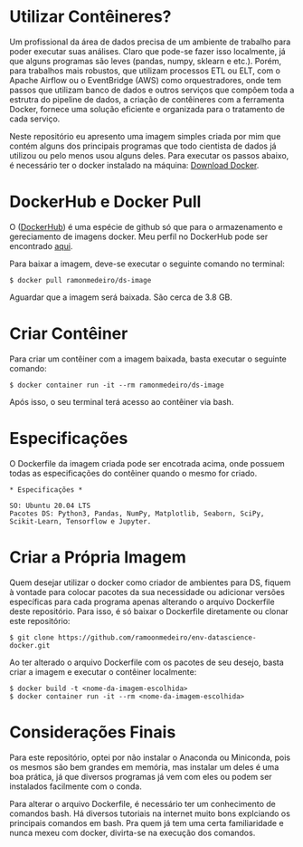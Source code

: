 # Utilizar Contêineres?

Um profissional da área de dados precisa de um ambiente de trabalho para poder executar suas análises. Claro que pode-se fazer isso localmente, já que alguns programas são leves (pandas, numpy, sklearn e etc.). Porém, para trabalhos mais robustos, que utilizam processos ETL ou ELT, com o Apache Airflow ou o EventBridge (AWS) como orquestradores, onde tem passos que utilizam banco de dados e outros serviços que compôem toda a estrutra do pipeline de dados, a criação de contêineres com a ferramenta Docker, fornece uma solução eficiente e organizada para o tratamento de cada serviço. 

Neste repositório eu apresento uma imagem simples criada por mim que contém alguns dos principais programas que todo cientista de dados já utilizou ou pelo menos usou alguns deles. Para executar os passos abaixo, é necessário ter o docker instalado na máquina: <a href="https://www.docker.com/products/docker-desktop/">Download Docker</a>.

# DockerHub e Docker Pull

O (<a href="https://hub.docker.com/">DockerHub</a>) é uma espécie de github só que para o armazenamento e gereciamento de imagens docker. Meu perfil no DockerHub pode ser encontrado <a href="https://hub.docker.com/u/ramonmedeiro">aqui</a>. 

Para baixar a imagem, deve-se executar o seguinte comando no terminal:

```
$ docker pull ramonmedeiro/ds-image
```

Aguardar que a imagem será baixada. São cerca de 3.8 GB.

# Criar Contêiner

Para criar um contêiner com a imagem baixada, basta executar o seguinte comando:

```
$ docker container run -it --rm ramonmedeiro/ds-image
```
Após isso, o seu terminal terá acesso ao contêiner via bash.

# Especificações

O Dockerfile da imagem criada pode ser encotrada acima, onde possuem todas as especificações do contêiner quando o mesmo for criado.

```
* Especificações *

SO: Ubuntu 20.04 LTS
Pacotes DS: Python3, Pandas, NumPy, Matplotlib, Seaborn, SciPy, Scikit-Learn, Tensorflow e Jupyter.
```

# Criar a Própria Imagem

Quem desejar utilizar o docker como criador de ambientes para DS, fiquem à vontade para colocar pacotes da sua necessidade ou adicionar versões específicas para cada programa apenas alterando o arquivo Dockerfile deste repositório. Para isso, é só baixar o Dockerfile diretamente ou clonar este repositório:

```
$ git clone https://github.com/ramoonmedeiro/env-datascience-docker.git
```

Ao ter alterado o arquivo Dockerfile com os pacotes de seu desejo, basta criar a imagem e executar o contêiner localmente:

```
$ docker build -t <nome-da-imagem-escolhida>
$ docker container run -it --rm <nome-da-imagem-escolhida>
```

# Considerações Finais

Para este repositório, optei por não instalar o Anaconda ou Miniconda, pois os mesmos são bem grandes em memória, mas instalar um deles é uma boa prática, já que diversos programas já vem com eles ou podem ser instalados facilmente com o conda.

Para alterar o arquivo Dockerfile, é necessário ter um conhecimento de comandos bash. Há diversos tutoriais na internet muito bons explciando os principais comandos em bash. Pra quem já tem uma certa familiaridade e nunca mexeu com docker, divirta-se na execução dos comandos.
